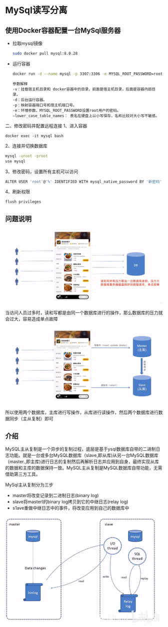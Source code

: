 # MySql读写分离

## 使用Docker容器配置一台MySql服务器

- 拉取mysql镜像

  ```bash
  sudo docker pull mysql:8.0.28
  ```

- 运行容器

  ```bash
  docker run -d --name mysql -p 3307:3306 -e MYSQL_ROOT_PASSWORD=root mysql:8.0.28 --lower_case_table_names=1
  ```

  ```
  参数解释
  -v：挂载宿主机目录和 docker容器中的目录，前面是宿主机目录，后面是容器内部目录。
  -d：后台运行容器。
  -p：映射容器端口号和宿主机端口号。
  -e：环境参数，MYSQL_ROOT_PASSWORD设置root用户的密码。
  –lower_case_table_names： 表名在硬盘上以小写保存，名称比较对大小写不敏感。
  ```

二、修改密码并配置远程连接
1、进入容器

```
docker exec -it mysql bash
```

2、连接并切换数据库

```bash
mysql -uroot -proot
use mysql
```

3、修改密码，设置所有主机可以访问

```bash
ALTER USER 'root'@'%' IDENTIFIED WITH mysql_native_password BY '新密码'
```

4、刷新权限

```bash
flush privileges
```

## 问题说明

![](img/2.png)

当访问人员过多时，读和写都是由同一个数据库进行的操作，那么数据库的压力就会过大，容易造成单点故障

![](img/3.png)

所以使用两个数据库，主库进行写操作，从库进行读操作，然后两个数据库进行数据同步（主从复制）即可

## 介绍

MySQL主从复制是一个异步的复制过程，底层是基于ysqI数据库自带的二进制日志功能。就是一台或多台MySQL数据库（slave,即从库)从另一台MySQL数据库（master.,即主库)进行日志的复制然后再解析日志并应用到自身，最终实现从库的数据和主库的数据保持一致。MySQL主从复制是MySQL数据库自带功能，无需借助第三方工具。

MySql主从复制分为三步

- master将改变记录到二进制日志(binary log)
- slave将masterl的binary log拷贝到它的中继日志(relay log)
- s1ave重做中继日志中的事件，将改变应用到自己的数据库中

![](img/4.png)

## 